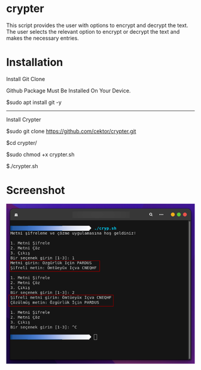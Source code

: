 # crypter
This script provides the user with options to encrypt and decrypt the text. The user selects the relevant option to encrypt or decrypt the text and makes the necessary entries.
# Installation

Install Git Clone 

Github Package Must Be Installed On Your Device.

$sudo apt install git  -y


----------------------------------

Install Crypter

$sudo git clone https://github.com/cektor/crypter.git

$cd crypter/

$sudo chmod +x crypter.sh

$./crypter.sh



# Screenshot

![Demo](c542ryp_059105.png)



